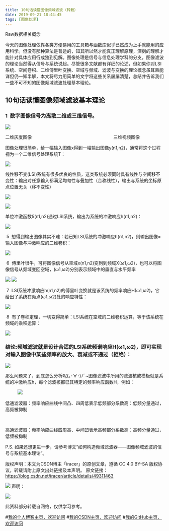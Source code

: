 ```yaml
---
title: 10句话读懂图像频域滤波（转载）
date: 2019-09-21 18:44:45
tags: [图像处理]
---
```


Raw数据相关概念
<!--more-->


今天的图像处理依靠各类方便易用的工具箱与函数库似乎已然成为上手就能用的应用科学。但没有那种算法是普适的，知其所以然才能真正理解原理，深刻的理解才能针对具体应用行成独到见解。图像处理是信号与信息处理学科的分支，图像滤波的理论当然得从信号与系统说起。尽管很多文献都有详细的论述，但如果你对LSI系统、空间卷积、二维傅里叶变换、空域与频域、滤波与变换的理论概念虽耳熟能详但仍一知半解，本文将尽力用简单的文字将这些关系屡屡清楚，总结并告诉我们一些不可不知的图像频域滤波处理基本理论。

## 10句话读懂图像频域滤波基本理论
### 1  数字图像信号为离散二维或三维信号。


![](https://img-blog.nos-eastchina1.126.net/blog/blog_filter_1)


二维灰度图像                                                                  三维视频图像

图像处理很简单，给一幅输入图像x得到一幅输出图像y(n1,n2)，通常将这个过程视为一个二维信号处理系统T：


![](https://img-blog.nos-eastchina1.126.net/blog/blog_filter_1.2)

线性移不变(LSI)系统有很多优良的性质，这类系统必须同时具有线性与空间移不变性：输出对任意输入都满足均匀性与叠加性（合称线性），输出与系统的坐标原点位置无关（移不变性）

![](https://img-blog.nos-eastchina1.126.net/blog/blog_filter_1.4)


![](https://img-blog.nos-eastchina1.126.net/blog/blog_filter_2)


单位冲激函数δ(n1,n2)通过LSI系统，输出为系统的冲激响应h(n1,n2)：


![](https://img-blog.nos-eastchina1.126.net/blog/blog_filter_3)

 5  想得到输出图像其实不难：若已知LSI系统的冲激响应h(n1,n2)，则输出图像=输入图像与冲激响应的二维卷积：



![](https://img-blog.nos-eastchina1.126.net/blog/blog_filter_4)

 6  傅里叶很牛，可将图像信号从空域x(n1,n2)变到到频域X(ω1,ω2)，也可以将图像信号从频域变回空域，(ω1,ω2)分别表示频域中的垂直与水平频率


![](https://img-blog.nos-eastchina1.126.net/blog/blog_filter_5)
![](https://img-blog.nos-eastchina1.126.net/blog/blog_filter_6)



 7  LSI系统冲激响应h(n1,n2)的傅里叶变换就是该系统的频率响应H(ω1,ω2)，它给出了系统在频点(ω1,ω2)处的响应特性：


![](https://img-blog.nos-eastchina1.126.net/blog/blog_filter_7)

 8  有了卷积定理，一切变得简单：LSI系统在空域的二维卷积运算，等于该系统在频域的乘积运算：



![](https://img-blog.nos-eastchina1.126.net/blog/blog_filter_8)

### 结论:频域滤波就是设计合适的LSI系统频谱响应H(ω1,ω2)，即可实现对输入图像中某些频率的放大、衰减或不通过（拒绝）：


![](https://img-blog.nos-eastchina1.126.net/blog/blog_filter_9)

那么问题来了，到底怎么分析呢(｡･∀･)ﾉﾞ~图像滤波中所用的滤波核或模板就是系统的冲激响应h，每个滤波核都已其特定的频率响应函数H，例如：

          
![](https://img-blog.nos-eastchina1.126.net/blog/blog_filter_10)   

低通滤波器：频率响应曲线中间凸、四周低表示低频部分系数高：低频分量通过，高频被抑制

             

高通滤波器：频率响应曲线四周高、中间凹表示高频部分系数高：高频分量通过，低频被抑制

P.S. 如果还想更进一步，请参考博文“如何构造频域滤波器——图像频域滤波的信号与系统基本理论”。



版权声明：本文为CSDN博主「iracer」的原创文章，遵循 CC 4.0 BY-SA 版权协议，转载请附上原文出处链接及本声明。
原文链接：https://blog.csdn.net/iracer/article/details/49311463



![](https://img-blog.nos-eastchina1.126.net/blog/blog_filter_1)
声明：



![](https://img-blog.nos-eastchina1.126.net/blog/blog_filter_11)

此资料部分转载自网络，仅供学习参考。


#[我的个人博客主页，欢迎访问](http://www.aomanhao.top/)
#[我的CSDN主页，欢迎访问](https://blog.csdn.net/Aoman_Hao)
#[我的GitHub主页，欢迎访问](https://github.com/AomanHao)


